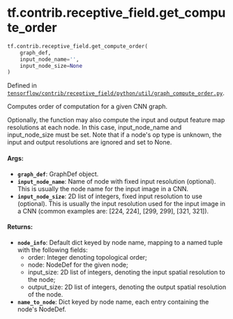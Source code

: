 <div itemscope itemtype="http://developers.google.com/ReferenceObject">
<meta itemprop="name" content="tf.contrib.receptive_field.get_compute_order" />
<meta itemprop="path" content="Stable" />
</div>

# tf.contrib.receptive_field.get_compute_order

``` python
tf.contrib.receptive_field.get_compute_order(
    graph_def,
    input_node_name='',
    input_node_size=None
)
```



Defined in [`tensorflow/contrib/receptive_field/python/util/graph_compute_order.py`](https://www.tensorflow.org/code/tensorflow/contrib/receptive_field/python/util/graph_compute_order.py).

Computes order of computation for a given CNN graph.

Optionally, the function may also compute the input and output feature map
resolutions at each node. In this case, input_node_name and input_node_size
must be set. Note that if a node's op type is unknown, the input and output
resolutions are ignored and set to None.

#### Args:

* <b>`graph_def`</b>: GraphDef object.
* <b>`input_node_name`</b>: Name of node with fixed input resolution (optional). This
    is usually the node name for the input image in a CNN.
* <b>`input_node_size`</b>: 2D list of integers, fixed input resolution to use
    (optional). This is usually the input resolution used for the input image
    in a CNN (common examples are: [224, 224], [299, 299], [321, 321]).

#### Returns:

* <b>`node_info`</b>: Default dict keyed by node name, mapping to a named tuple with
    the following fields:
    - order: Integer denoting topological order;
    - node: NodeDef for the given node;
    - input_size: 2D list of integers, denoting the input spatial resolution
      to the node;
    - output_size: 2D list of integers, denoting the output spatial resolution
      of the node.
* <b>`name_to_node`</b>: Dict keyed by node name, each entry containing the node's
    NodeDef.